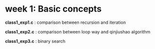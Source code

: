 # week 1: Basic concepts

**class1_exp1.c** : comparison between recursion and iteration  

**class1_exp2.c** : comparison between loop way and qinjiushao algorithm  

**class1_exp3.c** : binary search
